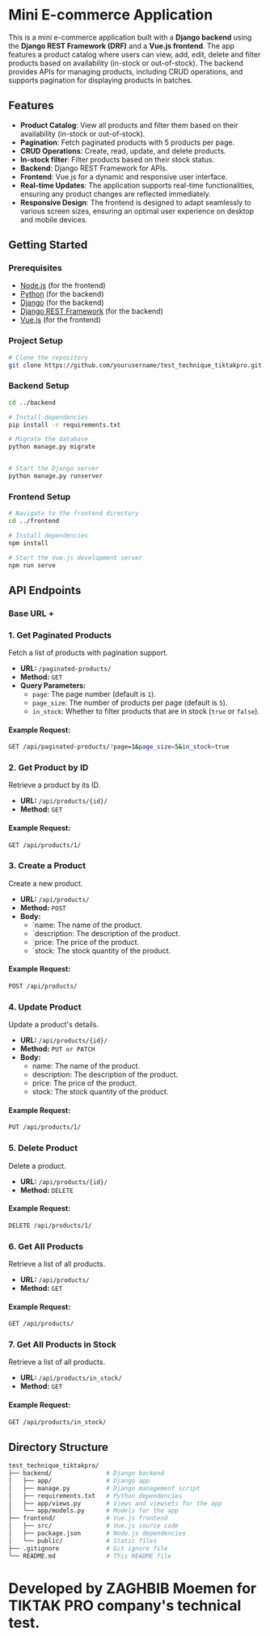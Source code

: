 # Mini E-commerce Application

This is a mini e-commerce application built with a **Django backend** using the **Django REST Framework (DRF)** and a **Vue.js frontend**. The app features a product catalog where users can view, add, edit, delete and filter products based on availability (in-stock or out-of-stock). The backend provides APIs for managing products, including CRUD operations, and supports pagination for displaying products in batches.

## Features

- **Product Catalog**: View all products and filter them based on their availability (in-stock or out-of-stock).
- **Pagination**: Fetch paginated products with 5 products per page.
- **CRUD Operations**: Create, read, update, and delete products.
- **In-stock filter**: Filter products based on their stock status.
- **Backend**: Django REST Framework for APIs.
- **Frontend**: Vue.js for a dynamic and responsive user interface.
- **Real-time Updates**: The application supports real-time functionalities, ensuring any product changes are reflected immediately.  
- **Responsive Design**: The frontend is designed to adapt seamlessly to various screen sizes, ensuring an optimal user experience on desktop and mobile devices.  


## Getting Started

### Prerequisites

- [Node.js](https://nodejs.org/) (for the frontend)
- [Python](https://www.python.org/) (for the backend)
- [Django](https://www.djangoproject.com/) (for the backend)
- [Django REST Framework](https://www.django-rest-framework.org/) (for the backend)
- [Vue.js](https://vuejs.org/) (for the frontend)

### Project Setup

```bash
# Clone the repository
git clone https://github.com/yourusername/test_technique_tiktakpro.git
```

### Backend Setup

```bash
cd ../backend

# Install dependencies
pip install -r requirements.txt

# Migrate the database
python manage.py migrate


# Start the Django server
python manage.py runserver
```
### Frontend Setup

```bash
# Navigate to the frontend directory
cd ../frontend

# Install dependencies
npm install

# Start the Vue.js development server
npm run serve
```
## API Endpoints

### Base URL +

### 1. **Get Paginated Products**
Fetch a list of products with pagination support.

- **URL:** `/paginated-products/`
- **Method:** `GET`
- **Query Parameters:**
  - `page`: The page number (default is `1`).
  - `page_size`: The number of products per page (default is `5`).
  - `in_stock`: Whether to filter products that are in stock (`true` or `false`).

#### Example Request:
```bash
GET /api/paginated-products/?page=1&page_size=5&in_stock=true
```


### 2. **Get Product by ID**
Retrieve a product by its ID.

- **URL:** `/api/products/{id}/`
- **Method:** `GET`

#### Example Request:
```bash
GET /api/products/1/
```
### 3. **Create a Product**
Create a new product.

- **URL:** `/api/products/`
- **Method:** `POST`
- **Body:**
    - `name: The name of the product.
    - `description: The description of the product.
    - `price: The price of the product.
    - `stock: The stock quantity of the product.

#### Example Request:
```bash
POST /api/products/
```
### 4. **Update Product**
Update a product's details.

- **URL:** `/api/products/{id}/`
- **Method:** `PUT or PATCH`
- **Body:**
    - name: The name of the product.
    - description: The description of the product.
    - price: The price of the product.
    - stock: The stock quantity of the product.

#### Example Request:
```bash
PUT /api/products/1/
```
### 5. **Delete Product**
Delete a product.

- **URL:** `/api/products/{id}/`
- **Method:** `DELETE`

#### Example Request:
```bash
DELETE /api/products/1/
```
### 6. **Get All Products**
Retrieve a list of all products.

- **URL:** `/api/products/`
- **Method:** `GET`


#### Example Request:
```bash
GET /api/products/
```
### 7. **Get All Products in Stock**
Retrieve a list of all products.

- **URL:** `/api/products/in_stock/`
- **Method:** `GET`


#### Example Request:
```bash
GET /api/products/in_stock/
```

## Directory Structure
```bash
test_technique_tiktakpro/
├── backend/               # Django backend
│   ├── app/               # Django app
│   ├── manage.py          # Django management script
│   ├── requirements.txt   # Python dependencies
│   ├── app/views.py       # Views and viewsets for the app
│   └── app/models.py      # Models for the app
├── frontend/              # Vue.js frontend
│   ├── src/               # Vue.js source code
│   ├── package.json       # Node.js dependencies
│   └── public/            # Static files
├── .gitignore             # Git ignore file
└── README.md              # This README file
```
# Developed by ZAGHBIB Moemen for TIKTAK PRO company's technical test.
